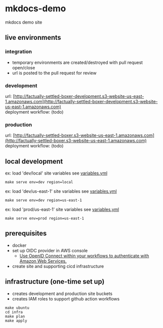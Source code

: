 # mkdocs-demo
mkdocs demo site  

## live environments
### integration
- temporary environments are created/destroyed with pull request open/close  
- url is posted to the pull request for review
  
### development
url: [http://factually-settled-boxer-development.s3-website-us-east-1.amazonaws.com](http://factually-settled-boxer-development.s3-website-us-east-1.amazonaws.com)  
deployment workflow: (todo)

### production
url: [http://factually-settled-boxer.s3-website-us-east-1.amazonaws.com](http://factually-settled-boxer.s3-website-us-east-1.amazonaws.com)  
deployment workflow: (todo)


## local development

ex: load 'dev/local' site variables
see [variables.yml](variables.yml#L9-L12)  

`make serve env=dev region=local`

ex: load 'dev/us-east-1' site variables 
see [variables.yml](variables.yml#L15-17)  

`make serve env=dev region=us-east-1`    

ex: load 'prod/us-east-1' site variables 
see [variables.yml](variables.yml#L21-25)  

`make serve env=prod region=us-east-1` 

## prerequisites
- docker
- set up OIDC provider in AWS console
   - [Use OpenID Connect within your workflows to authenticate with Amazon Web Services.](https://docs.github.com/en/actions/deployment/security-hardening-your-deployments/configuring-openid-connect-in-amazon-web-services)
- create site and supporting cicd infrastructure

## infrastructure (one-time set up)
- creates development and production site buckets  
- creates IAM roles to support github action workflows

```
make ubuntu
cd infra
make plan
make apply
```

